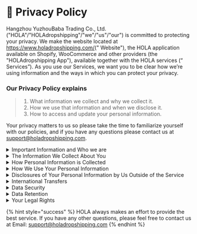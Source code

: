 # 👮 Privacy Policy

Hangzhou YuzhouBaba Trading Co., Ltd. ("HOLA"/"HOLAdropshipping"/"we"/"us"/"our") is committed to protecting your privacy. We make the website located at https://www.holadropshipping.com/ ​("​ Website"​), the HOLA application available on Shopify, WooCommerce and other providers (the ​"HOLAdropshipping App"​), available together with the HOLA services (“​Services”​). ​As you use our Services, we want you to be clear how we’re using information and the ways in which you can protect your privacy.



### **Our Privacy Policy explains**

> 1. What information we collect and why we collect it.
> 2. How we use that information and when we disclose it.
> 3. How to access and update your personal information.



Your privacy matters to us so please take the time to familiarize yourself with our policies, and if you have any questions please contact us at support@holadropshipping.com.



<details>

<summary>Important Information and Who we are</summary>

**Purpose of this Privacy Policy**

This Privacy Policy aims to give you information on how HOLA collects and processes your personal information through your use of the Website, App and the Services, including any information you may provide when you sign up for a demo of our Services, when you create an account and a profile with us, when you purchase or use our Services, when you submit status updates, when you search for our Website or App, when you use our App, when you subscribe to our email alerts, when you contact our customer service, when you participate in surveys, public forums, chats, or when you respond to one of our requests for suggestions and other content. ‍ Please note that neither the Website, App nor the Services is intended for children under 16 years of age. No one under age 16 may provide any information to or on the Website, App or through our Services. We do not knowingly collect personal information from children under 16. If you are under 16, do not use or provide any information on the Website, App or on or through any of its features, use any of the interactive or public comment features of the Website or App or provide any information about yourself to us, including your name, address, telephone number, email address, or any screen name or user name you may use. If we learn we have collected or received personal information from a child under 16 without verification of parental consent, we will delete that information. If you believe we might have any information from or about a child under 16, please contact us. ‍ It is important that you read this Privacy Policy together with any other privacy notice or fair processing notice we may provide on specific occasions when we are collecting or processing personal information about you so that you are fully aware of how and why we are using your information. This Privacy Policy supplements the other notices and is not intended to override them.

**Controller or Processor**

To the extent that HOLA holds information about you due to your use of our Services, HOLA is the controller and responsible for your personal information. To the extent that HOLA holds information about you due to its presence in content uploaded by HOLA customers, HOLA acts as a processor on behalf of such customers and the terms of this Privacy Policy does not apply to such information.

If you have any questions about this Privacy Policy, including any requests to exercise your legal rights, please contact us using the details set out below. ‍

**Contact Details**

Our full details are:\
&#x20;    Hangzhou YuzhouBaba Trading Co., Ltd.\
&#x20;    Email address: **support@holadropshipping.com**\
&#x20;    Postal address: No. 38, Gaoji Street, Xihu District, Hangzhou City, Zhejiang Province, CN\
‍\
If you are based in the European Union, you also have the right to make a complaint at any time to your local supervisory authority for data protection issues. We would, however, appreciate the chance to deal with your concerns before you approach the regulator so please contact us at support@holadropshipping.com in the first instance.\
‍

**Changes to the Privacy Policy and your duty to inform us of changes**\
This version was last updated on July 6th, 2020\
\
We reserve the right to change the terms of this Privacy Policy at any time. When we do, we will post the revised Privacy Policy to our Website (as linked within the App) and the last revision date of revision will be updated so that you will always be able to understand what information we collect, how we use your information, and under what circumstances we may share your information with others.\
\
It is important that the personal information we hold about you is accurate and current. Please keep us informed if your personal information changes during your relationship with us.\
‍\
**Third-party Links**\
The Website or App may include links to third-party websites, plug-ins and applications. Clicking on those links or enabling those connections may allow third parties to collect or share information about you. We do not control these third-party websites and are not responsible for their privacy statements. When you leave our Website or App, we encourage you to read the privacy notice of every website you visit.

</details>

<details>

<summary>The Information We Collect About You</summary>

Personal data, or personal information, means any information relating to an identifiable personwho can be directly or indirectly identified. It does not include data which cannot be related to an identifiable person (anonymous data).\
‍\
We may collect, use, store and transfer different kinds of personal information about you which we have grouped together follows:\
&#x20;    ● Identity Data includes first name, last name, username or similar identifier.\
&#x20;    ● Contact Data includes billing address, delivery address, email address and telephone numbers.\
&#x20;    ● Financial Data includes payment card details.\
&#x20;    ● Transaction Data includes details about payments to and from you and other details of services you have purchased from us.\
&#x20;    ● Technical Data includes internet protocol (IP) address, your mobile device’s unique ID number, your login data, browser type and version, time zone setting and location, browser plug-in types and versions, operating system and platform and other technology on the devices you use to access the Website or on which the App is installed and used.\
&#x20;    ● Profile Data includes your username and password, purchases or orders made by you, your location, preferences, feedback and survey responses.\
&#x20;    ● Usage Data includes information about how you use our Website, App, other app(s) and Services, such as the buttons, controls, products and ads you click on, pages of our App or Website that you visit, the time spent on those pages, your search queries, the dates and times of your visits or use, but also about the products that you are tracking through the App and Service, how often you use those products, and other related data regarding such usage by you.\
&#x20;    ● Marketing and Communications Data includes your preferences in receiving marketing from us and our third parties and your communication preferences.\
‍\
We also collect, use and share Aggregated Data such as statistical or demographic data for any purpose. Aggregated Data may be derived from your personal information but is not considered personal information in law as this information does not directly or indirectly reveal your identity. For example, we may aggregate your Usage Data to calculate the percentage of users accessing a specific Website feature. However, if we combine or connect Aggregated Data with your personal information so that it can directly or indirectly identify you, we treat the combined data as personal information which will be used in accordance with this Privacy Policy.\
‍\
We do not collect any Special Categories of Personal Data about you (this includes details about your race or ethnicity, religious or philosophical beliefs, sex life, sexual orientation, political opinions, trade union membership, information about your health and genetic and biometric data). Nor do we collect any information about criminal convictions and offences.\
‍\
**If you fail to provide personal information**\
Where we need to collect personal information by law, or under the terms of a contract we have with you and you fail to provide that information when requested, we may not be able to perform the contract we have or are trying to enter into with you (for example, to provide you with ourservices). In this case, we may have to cancel a service you have with us but we will notify you if this is the case at the time.

</details>

<details>

<summary>How Personal Information is Collected</summary>

We use different methods to collect data from and about individuals including through:\
**Direct interactions by you**\
You may give us Identity, Contact and Financial Data by filling in forms, linking through your Shopify account or by corresponding with us by post, phone, email or otherwise. This includes personal data you provide or permit use to access when you :\
&#x20;    ● sign up for a demo of our services;\
&#x20;    ● create an account and profile with us;\
&#x20;    ● purchase one of services;\
&#x20;    ● subscribe to our email alerts;\
&#x20;    ● complete one of our online forms to receive our reports and case studies;\
&#x20;    ● download or otherwise access one of our e-books, magazines, videos;\
&#x20;    ● contact our customer service;\
&#x20;    ● request marketing to be sent to you; or\
&#x20;    ● give us some feedback.\
\
**Automated technologies or interactions.**\
‍ As you interact with our Site, we may automatically collect Technical Data about your equipment, browsing actions and patterns. We collect this personal data by using cookies, server logs and other similar technologies. We may also receive Technical Data and Usage Data about you if you visit other websites employing our cookies..\
\
**Third parties or publicly available sources.**\
We may receive personal information about you from various third parties and public sources as set out below:\
‍\
&#x20;    ● Technical Data from the following parties:\
&#x20;         a. analytics providers such as Google Analytics based outside the EU;\
&#x20;         b. search information providers such as Google based inside or outside the EU.\
&#x20;    ● Contact, Financial and Transaction Data from providers of technical, payment and delivery services such as Stripe based outside the EU.\
&#x20;    ● Identity and Contact Data from our partners, data brokers or aggregators based inside or outside the EU.\
&#x20;    ● Identity and Contact Data from publicly available sources such as LinkedIn, Instagram, and other social networking sites based outside the EU.

</details>

<details>

<summary>How We Use Your Personal Information</summary>

**Purpose of this Privacy Policy**\
‍We will only use your personal information when the law allows us to. Most commonly, we will use your personal data in the following circumstances:\
&#x20;    ●  Where we need to perform the contract we are about to enter into or have entered into with you.\
&#x20;    ●  Where it is necessary for our legitimate interests (or those of a third party) and your interests and fundamental rights do not override those interests.\
&#x20;    ● Where we need to comply with a legal or regulatory obligation.\
\
The types of lawful basis that we will rely on to process your personal data are:\
&#x20;    ●  **Legitimate Interest** - this means the interest of our business in conducting and managing our business to enable us to give you the best service and the best and most secure experience. We make sure we consider and balance any potential impact on you (both positive and negative) and your rights before we process your personal information for our legitimate interests. We do not use your personal information for activities where our interests are overridden by the impact on you (unless we have your consent or are otherwise required or permitted to by law). You can obtain further information about how we assess our legitimate interests against any potential impact on you in respect of specific activities by contacting us.\
&#x20;    ●  **Performance of Contract** – this means processing your information where it is necessary for the performance of a contract to which you are a party or to take steps at your request before entering into such a contract.\
&#x20;    ●  **Comply with a legal or regulatory obligation** -this means processing your personal information where it is necessary for compliance with a legal or regulatory obligation that we are subject to.\
&#x20;    ●  **Consent** – this means you have consented to our use of data in this manner. We may ask for your express consent for certain uses, and you are free to withdraw that consent at any time. Generally we do not rely on consent as a legal basis for processing your personal information other than in relation to sending third party direct marketing communications to you via email or text message. You have the right to withdraw consent to marketing at any time by contacting us.\
\
**Purposes for which we will use your personal information‍**\
We have set out below, a description of all the ways we plan to use your personal information, and which of the legal bases we rely on to do so. We have also identified what our legitimate interests are where appropriate.Note that we may process your personal information for more than one lawful ground depending on the specific purpose for which we are using your information. Please contact us if you need details about the specific legal grounds we are relying on to process your personal information where more than one ground has been set out in the table below.\
\
**Purpose/Activity Type of Data​Lawful** basis for processing including basis of legitimate interest to register you as a new customer:\
&#x20;    a. Identity\
&#x20;    b. Contact\
Performance of a contract with you to allow your use of the Service:\
&#x20;         a. Identity\
&#x20;         b. Technical\
&#x20;    c. Contactd. Financial\
&#x20;    e. Transaction\
\
Performance of a contract with you to process and deliver your order including:\
a. Manage payments, fees and charges\
\
Collect and recover money owed to us\
&#x20;    a. Identity\
&#x20;    b. Contact\
&#x20;    c. Financiald. Transaction\
&#x20;    e. Marketing and\
\
Communications\
&#x20;    a. Performance of a contract with you\
&#x20;    b. Necessary for our legitimate interests (to recover debts due to us)To manage our relationship with you which will include: Performance of a contract with youa. Notifying you about\
changes to our terms or\
&#x20;    b. Necessary to comply with a legal obligation\
\
Privacy Policy\
&#x20;    c. Necessary for our legitimate\
&#x20;    b. Asking you to leave a review or take a survey interests (to keep our records updated and to study how customers use our services)\
\
To enable you to partake in a prize draw, competition or complete a survey\
&#x20;    a. Identity\
&#x20;    b. Contact\
&#x20;   c. Profile\
&#x20;   d. Marketing and\
\
Communications\
&#x20;    a. Identity\
&#x20;    b. Contact\
&#x20;    c. Profile\
&#x20;    d. Usage\
&#x20;    e. Marketing and\
\
Communications\
&#x20;    a. Performance of a contract with you\
&#x20;    b. Necessary for our legitimate interests (to study how customers use our services, to develop them and grow our business)\
‍\
To administer and protect our business and this Website and Mobile App (including troubleshooting, data analysis, testing, system maintenance, support, reporting and hosting of data) a. Necessary for our legitimate interests (for running our business, provision of administration and IT services, network security, to prevent fraud and in the context of a business reorganization or group restructuring exercise)\
\
b. Necessary to comply with a legal\
obligation\
To use data analytics to improve our website, services, customer relationships and experiences\
a. Identityb. Contact\
c. Technical\
\
Necessary for our legitimate interests (to define types of customers for our services, to keep our Website and Mobile App updated and relevant, to develop our business and to inform our strategy) To make suggestions and recommendations to you about services that may be of interest to you\
&#x20;    a. Technical\
&#x20;    b. Usage\
&#x20;    a. Identity\
&#x20;    b. Contact\
&#x20;    c. Technical\
&#x20;    d. Usage\
&#x20;    e. Profile\
\
Necessary for our legitimate interests (to develop our services and grow our business) or where have otherwise consented to such usage\
\
**Marketing**\
We strive to provide you with choices regarding certain personal information uses, particularly around marketing and advertising. You may elect to opt out of receiving any further marketing or advertising emails from us through the mechanism provided in those emails. We may send you targeted advertising through the Service on to you.\
\
**Promotional offers from us**\
We may use your Identity, Contact, Technical, Usage and Profile Data to form a view on what we think you may want or need, or what may be of interest to you. This is how we decide which products, services and offers may be relevant for you.\
You will receive marketing communications from us if you have requested information from us or purchased services from us or if you provided us with your details when you entered a competition or registered for a promotion and, in each case, you have not opted out of receiving that marketing.\
\
**Third-party marketing**\
We will get your express opt-in consent before we share your personal information with any company outside our company for marketing purposes, including service providers who perform marketing services on our behalf, such as conducting surveys, sending communications to you on our behalf, or serving advertisements to you.\
\
**Opting out**\
You can ask us or third parties to stop sending you marketing messages at any time by contacting us at any time. Where you opt out of receiving these marketing messages, this will not apply to personal information provided to us as a result of a service purchase, service experience or other transactions.\
\
**Cookies (website only)**\
You can set your browser to refuse all or some browser cookies, or to alert you when websites set or access cookies. If you disable or refuse cookies, please note that some parts of this Website maybecome inaccessible or not function properly.\
\
**Change of purpose**\
We will only use your personal information for the purposes for which we collected it, unless we reasonably consider that we need to use it for another reason and that reason is compatible with the original purpose. If you wish to get an explanation as to how the processing for the new purpose is compatible with the original purpose, please contact us at support@holadropshipping.com.\
\
If we need to use your personal information for an unrelated purpose, we will notify you and we will explain the legal basis which allows us to do so.\
\
Please note that we may process your personal information without your knowledge or consent, in compliance with the above rules, where this is required or permitted by law.

</details>

<details>

<summary>Disclosures of Your Personal Information by Us Outside of the Service</summary>

We may have to share your personal information with the parties set out below for the purposes set out in the table in paragraph 4 above. ● Third Party categories as set out below: ● Service providers who provide IT and system administration services. ● Social networking sites to which you have linked your account. ● Professional advisers including lawyers, bankers, auditors and insurers based in Canada and the United States who provide consultancy, banking, legal, insurance and accounting services. ● Regulators and other government authorities \[acting as processors or joint controllers based in Canada, the United States and in the EEA who require reporting of processing activities in certain circumstances. ● Third parties to whom we may choose to sell, transfer, or merge parts of our business or our assets. Alternatively, we may seek to acquire other businesses or merge with them. If a change happens to our business, then the new owners may use your personal information in the same way as set out in this Privacy Policy. ‍ We require all third parties to respect the security of your personal information and to treat it in accordance with the law. We do not allow our third-party service providers to use your personal information for their own purposes and only permit them to process your personal information for specified purposes and in accordance with our instructions.

</details>

<details>

<summary>International Transfers</summary>

We share your personal information within our company and to our third party service providers such as Amazon Web Services or other providers. This may involve transferring your information internationally, including without limitation, if you are based in the European Union, transferring your data outside the European Economic Area (EEA). ‍ Many of our external third parties are also based outside the European Economic Area (EEA) so their processing of your personal information will involve a transfer of data outside the EEA. If you are based in the European Union, whenever we transfer your personal information out of the EEA, we ensure a similar degree of protection is afforded to it by ensuring appropriate safeguards are implemented.

Please contact us if you want further information on the specific mechanism used by us when transferring your personal data out of the EEA.

</details>

<details>

<summary>Data Security</summary>

We have put in place appropriate security measures to prevent your personal information from being accidentally lost, used or accessed in an unauthorized way, altered or disclosed. In addition, we limit access to your personal information to those employees, agents, contractors and other third parties who have a business need to know. They will only process your personal information on our instructions and they are subject to a duty of confidentiality.

We have put in place procedures to deal with any suspected personal data breach and will notify you and any applicable regulator of a breach where we are legally required to do so.

</details>

<details>

<summary>Data Retention</summary>

How long will you use my personal information for? We will only retain your personal information for as long as necessary to fulfil the purposes we collected it for, including for the purposes of satisfying any legal, accounting, or reporting requirements.

To determine the appropriate retention period for personal information, we consider the amount, nature, and sensitivity of the personal information, the potential risk of harm from unauthorized use or disclosure of your personal information, the purposes for which we process your personal information and whether we can achieve those purposes through other means, and the applicable legal requirements.

By law we have to keep basic information about our customers (including Contact, Identity, Financial and Transaction Data) for six years after they cease being customers for tax and other legally required purposes. ‍ In some circumstances you can ask us to delete your information: see Request erasure below for further information. ‍ In some circumstances we may anonymize your personal information (so that it can no longer be associated with you) for research or statistical purposes in which case we may use this information indefinitely without further notice to you.

</details>

<details>

<summary>Your Legal Rights</summary>

**You may have the right to:**\
&#x20;    ● Request access to your personal information (commonly known as a “data subject access request”). This enables you to receive a copy of the personal information we hold about you and to check that we are lawfully processing it.\
\
&#x20;    ● Request correction of the personal information that we hold about you. This enables you to have any incomplete or inaccurate information we hold about you corrected, though we may need to verify the accuracy of the new information you provide to us.\
‍\
&#x20;    ● Request erasure of your personal information. This enables you to ask us to delete or remove personal information where there is no good reason for us continuing to process it. You also have the right to ask us to delete or remove your personal information where you have successfully exercised your right to object to processing (see below), where we may have processed your information unlawfully or where we are required to erase your personal information to comply with local law. Note, however, that we may not always be able to comply with your request of erasure for specific legal reasons which will be notified to you, if applicable, at the time of your request.\
‍\
&#x20;    ● Object to processing of your personal information where we are relying on a legitimate interest (or those of a third party) and there is something about your particular situation which makes you want to object to processing on this ground as you feel it impacts on your fundamental rights and freedoms. You also have the right to object where we are processing your personal information for direct marketing purposes. In some cases, we may demonstrate that we have compelling legitimate grounds to process your information which override your rights and freedoms.\
‍\
&#x20;    ● Request restriction of processing of your personal information. This enables you to ask us to suspend the processing of your personal information in the following scenarios:\
\
&#x20;    (a) if you want us to establish the information’s accuracy;\
\
&#x20;    (b) where our use of the information is unlawful but you do not want us to erase it;\
\
&#x20;    (c) where you need us to hold the information even if we no longer require it as you need it to establish, exercise or defend legal claims; or\
\
&#x20;    (d) you have objected to our use of your information but we need to verify whether we have overriding legitimate grounds to use it.\
‍\
&#x20;    ● Request the transfer of your personal information to you or to a third party. We will provide to you, or a third party you have chosen, your personal information in a structured, commonly used, machine-readable format. Note that this right only applies to automated information which you initially provided consent for us to use or where we used the information to perform a contract with you.\
‍\
&#x20;    ● Withdraw consent at any time where we are relying on consent to process your personal information. However, this will not affect the lawfulness of any processing carried out before you withdraw your consent. If you withdraw your consent, we may not be able to provide certain services to you. We will advise you if this is the case at the time you withdraw your consent.\
‍\
● If you wish to exercise any of the rights set out above, please contact us using the details set out above.\
\
**No fee usually required**\
You will not have to pay a fee to access your personal information (or to exercise any of the other rights). However, we may charge a reasonable fee if your request is clearly unfounded, repetitive or excessive. Alternatively, we may refuse to comply with your request in these circumstances.\
‍\
**What we may need from you**\
We may need to request specific information from you to help us confirm your identity and ensure your right to access your personal information (or to exercise any of your other rights). This is a security measure to ensure that personal information is not disclosed to any person who has no right to receive it. We may also contact you to ask you for further information in relation to your request to speed up our response.\
‍\
**Time limit to respond**\
We try to respond to all legitimate requests within one month. Occasionally it may take us longer than a month if your request is particularly complex or you have made a number of requests. In this case, we will notify you and keep you updated.\
‍\
Effective date: July 6th, 2020.

</details>

{% hint style="success" %}
HOLA always makes an effort to provide the best service. If you have any other questions, please feel free to contact us at Email: support@holadropshipping.com
{% endhint %}
